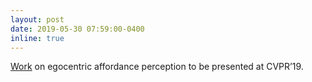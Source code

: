 ```yaml
---
layout: post
date: 2019-05-30 07:59:00-0400
inline: true
---
```


[Work](https://www.eyewear-computing.org/EPIC_CVPR19/program.html) on egocentric affordance perception to be presented at CVPR’19.
